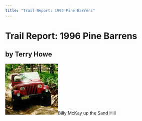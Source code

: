 ```yaml
---
title: "Trail Report: 1996 Pine Barrens"
---
```

# Trail Report: 1996 Pine Barrens

## by Terry Howe

![](../../../img/terry/trail/s102.jpg)Billy McKay up the Sand Hill